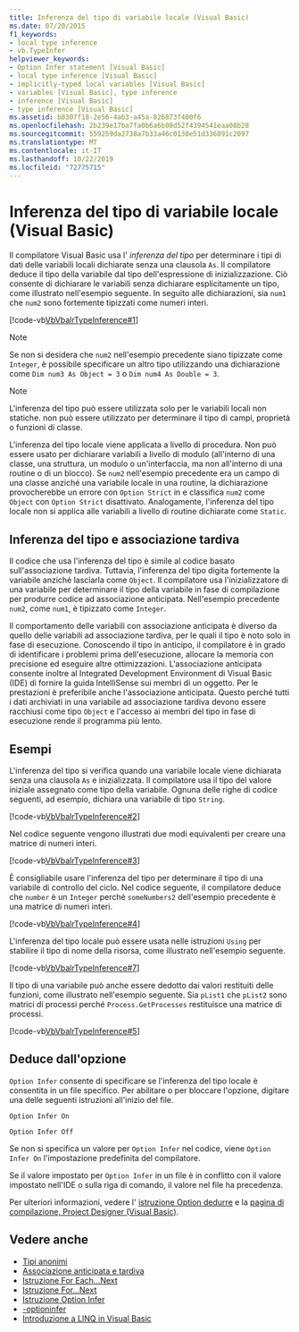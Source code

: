 ```yaml
---
title: Inferenza del tipo di variabile locale (Visual Basic)
ms.date: 07/20/2015
f1_keywords:
- local type inference
- vb.TypeInfer
helpviewer_keywords:
- Option Infer statement [Visual Basic]
- local type inference [Visual Basic]
- implicitly-typed local variables [Visual Basic]
- variables [Visual Basic], type inference
- inference [Visual Basic]
- type inference [Visual Basic]
ms.assetid: b8307f18-2e56-4ab3-a45a-826873f400f6
ms.openlocfilehash: 2b239e17ba7fa0b6a6b08d52f4394541eaa08b28
ms.sourcegitcommit: 559259da2738a7b33a46c0130e51d336091c2097
ms.translationtype: MT
ms.contentlocale: it-IT
ms.lasthandoff: 10/22/2019
ms.locfileid: "72775715"
---
```

# <a name="local-type-inference-visual-basic"></a>Inferenza del tipo di variabile locale (Visual Basic)

Il compilatore Visual Basic usa l' *inferenza del tipo* per determinare i tipi di dati delle variabili locali dichiarate senza una clausola `As`. Il compilatore deduce il tipo della variabile dal tipo dell'espressione di inizializzazione. Ciò consente di dichiarare le variabili senza dichiarare esplicitamente un tipo, come illustrato nell'esempio seguente. In seguito alle dichiarazioni, sia `num1` che `num2` sono fortemente tipizzati come numeri interi.

[!code-vb[VbVbalrTypeInference#1](~/samples/snippets/visualbasic/VS_Snippets_VBCSharp/VbVbalrTypeInference/VB/Class1.vb#1)]

> [!NOTE]
> Se non si desidera che `num2` nell'esempio precedente siano tipizzate come `Integer`, è possibile specificare un altro tipo utilizzando una dichiarazione come `Dim num3 As Object = 3` o `Dim num4 As Double = 3`.

> [!NOTE]
> L'inferenza del tipo può essere utilizzata solo per le variabili locali non statiche. non può essere utilizzato per determinare il tipo di campi, proprietà o funzioni di classe.

L'inferenza del tipo locale viene applicata a livello di procedura. Non può essere usato per dichiarare variabili a livello di modulo (all'interno di una classe, una struttura, un modulo o un'interfaccia, ma non all'interno di una routine o di un blocco). Se `num2` nell'esempio precedente era un campo di una classe anziché una variabile locale in una routine, la dichiarazione provocherebbe un errore con `Option Strict` in e classifica `num2` come `Object` con `Option Strict` disattivato. Analogamente, l'inferenza del tipo locale non si applica alle variabili a livello di routine dichiarate come `Static`.

## <a name="type-inference-vs-late-binding"></a>Inferenza del tipo e associazione tardiva

Il codice che usa l'inferenza del tipo è simile al codice basato sull'associazione tardiva. Tuttavia, l'inferenza del tipo digita fortemente la variabile anziché lasciarla come `Object`. Il compilatore usa l'inizializzatore di una variabile per determinare il tipo della variabile in fase di compilazione per produrre codice ad associazione anticipata. Nell'esempio precedente `num2`, come `num1`, è tipizzato come `Integer`.

Il comportamento delle variabili con associazione anticipata è diverso da quello delle variabili ad associazione tardiva, per le quali il tipo è noto solo in fase di esecuzione. Conoscendo il tipo in anticipo, il compilatore è in grado di identificare i problemi prima dell'esecuzione, allocare la memoria con precisione ed eseguire altre ottimizzazioni. L'associazione anticipata consente inoltre al Integrated Development Environment di Visual Basic (IDE) di fornire la guida IntelliSense sui membri di un oggetto. Per le prestazioni è preferibile anche l'associazione anticipata. Questo perché tutti i dati archiviati in una variabile ad associazione tardiva devono essere racchiusi come tipo `Object` e l'accesso ai membri del tipo in fase di esecuzione rende il programma più lento.

## <a name="examples"></a>Esempi

L'inferenza del tipo si verifica quando una variabile locale viene dichiarata senza una clausola `As` e inizializzata. Il compilatore usa il tipo del valore iniziale assegnato come tipo della variabile. Ognuna delle righe di codice seguenti, ad esempio, dichiara una variabile di tipo `String`.

[!code-vb[VbVbalrTypeInference#2](~/samples/snippets/visualbasic/VS_Snippets_VBCSharp/VbVbalrTypeInference/VB/Class1.vb#2)]

Nel codice seguente vengono illustrati due modi equivalenti per creare una matrice di numeri interi.

[!code-vb[VbVbalrTypeInference#3](~/samples/snippets/visualbasic/VS_Snippets_VBCSharp/VbVbalrTypeInference/VB/Class1.vb#3)]

È consigliabile usare l'inferenza del tipo per determinare il tipo di una variabile di controllo del ciclo. Nel codice seguente, il compilatore deduce che `number` è un `Integer` perché `someNumbers2` dell'esempio precedente è una matrice di numeri interi.

[!code-vb[VbVbalrTypeInference#4](~/samples/snippets/visualbasic/VS_Snippets_VBCSharp/VbVbalrTypeInference/VB/Class1.vb#4)]

L'inferenza del tipo locale può essere usata nelle istruzioni `Using` per stabilire il tipo di nome della risorsa, come illustrato nell'esempio seguente.

[!code-vb[VbVbalrTypeInference#7](~/samples/snippets/visualbasic/VS_Snippets_VBCSharp/VbVbalrTypeInference/VB/Class1.vb#7)]

Il tipo di una variabile può anche essere dedotto dai valori restituiti delle funzioni, come illustrato nell'esempio seguente. Sia `pList1` che `pList2` sono matrici di processi perché `Process.GetProcesses` restituisce una matrice di processi.

[!code-vb[VbVbalrTypeInference#5](~/samples/snippets/visualbasic/VS_Snippets_VBCSharp/VbVbalrTypeInference/VB/Class1.vb#5)]

## <a name="option-infer"></a>Deduce dall'opzione

`Option Infer` consente di specificare se l'inferenza del tipo locale è consentita in un file specifico. Per abilitare o per bloccare l'opzione, digitare una delle seguenti istruzioni all'inizio del file.

`Option Infer On`

`Option Infer Off`

Se non si specifica un valore per `Option Infer` nel codice, viene `Option Infer On` l'impostazione predefinita del compilatore.

Se il valore impostato per `Option Infer` in un file è in conflitto con il valore impostato nell'IDE o sulla riga di comando, il valore nel file ha precedenza.

Per ulteriori informazioni, vedere l' [istruzione Option dedurre](../../../../visual-basic/language-reference/statements/option-infer-statement.md) e la [pagina di compilazione, Project Designer (Visual Basic)](/visualstudio/ide/reference/compile-page-project-designer-visual-basic).

## <a name="see-also"></a>Vedere anche

- [Tipi anonimi](../../../../visual-basic/programming-guide/language-features/objects-and-classes/anonymous-types.md)
- [Associazione anticipata e tardiva](../../../../visual-basic/programming-guide/language-features/early-late-binding/index.md)
- [Istruzione For Each...Next](../../../../visual-basic/language-reference/statements/for-each-next-statement.md)
- [Istruzione For...Next](../../../../visual-basic/language-reference/statements/for-next-statement.md)
- [Istruzione Option Infer](../../../../visual-basic/language-reference/statements/option-infer-statement.md)
- [-optioninfer](../../../../visual-basic/reference/command-line-compiler/optioninfer.md)
- [Introduzione a LINQ in Visual Basic](../../../../visual-basic/programming-guide/language-features/linq/introduction-to-linq.md)
